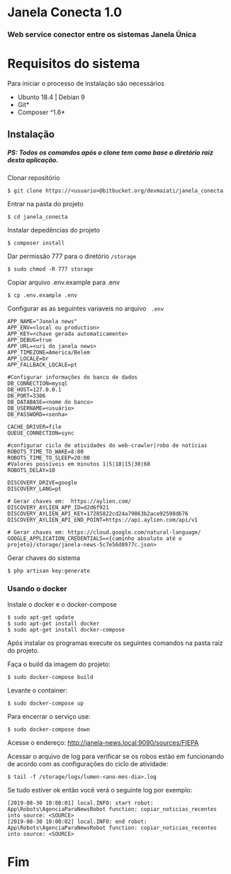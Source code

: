# Janela Conecta 1.0

### Web service conector entre os sistemas Janela Única

# Requisitos do sistema
  Para iniciar o processo de instalação são necessários
* Ubunto 18.4 | Debian 9 
* Git*
* Composer ^1.6*

## Instalação

##### PS: Todos os comandos após o clone tem como base o diretório raiz desta aplicação.

Clonar repositório

    $ git clone https://<usuario>@bitbucket.org/devmaiati/janela_conecta

Entrar na pasta do projeto 

    $ cd janela_conecta

Instalar depedências do projeto

    $ composer install

Dar permissão 777 para o diretório `/storage`

    $ sudo chmod -R 777 storage    

Copiar arquivo .env.example para .env

    $ cp .env.example .env

Configurar as as seguintes variaveis no arquivo ` .env`

    APP_NAME="Janela news"
    APP_ENV=<local ou production>
    APP_KEY=<chave gerada automaticamente>
    APP_DEBUG=true
    APP_URL=<uri do janela news>
    APP_TIMEZONE=America/Belem
    APP_LOCALE=br
    APP_FALLBACK_LOCALE=pt

    #Configurar informações do banco de dados
    DB_CONNECTION=mysql
    DB_HOST=127.0.0.1
    DB_PORT=3306
    DB_DATABASE=<nome do banco>
    DB_USERNAME=<usuário>
    DB_PASSWORD=<senha>

    CACHE_DRIVER=file
    QUEUE_CONNECTION=sync

    #configurar ciclo de atividades do web-crawler|robo de notícias
    ROBOTS_TIME_TO_WAKE=8:00
    ROBOTS_TIME_TO_SLEEP=20:00
    #Valores possíveis em minutos 1|5|10|15|30|60
    ROBOTS_DELAY=10

    DISCOVERY_DRIVE=google
    DISCOVERY_LANG=pt

    # Gerar chaves em:  https://aylien.com/
    DISCOVERY_AYLIEN_APP_ID=d2d6f921
    DISCOVERY_AYLIEN_API_KEY=17285822cd24a79863b2ace92598d676
    DISCOVERY_AYLIEN_API_END_POINT=https://api.aylien.com/api/v1

    # Gerar chaves em: https://cloud.google.com/natural-language/
    GOOGLE_APPLICATION_CREDENTIALS=<{caminho absoluto até o projeto}/storage/janela-news-5c7e56d8977c.json>  

Gerar chaves do sistema

    $ php artisan key:generate

###  Usando o docker

Instale o docker e o docker-compose

    $ sudo apt-get update
    $ sudo apt-get install docker
    $ sudo apt-get install docker-compose
    
Após instalar os programas execute os seguintes comandos na pasta raiz do projeto.    

Faça o build da imagem do projeto:

    $ sudo docker-compose build

Levante o container:

    $ sudo docker-compose up
    
Para encerrar o serviço use:   

    $ sudo docker-compose down
    
Acesse o endereço: http://janela-news.local:9090/sources/FIEPA   

Acessar o arquivo de log para verificar se os robos estão em funcionando de acordo com as configurações do ciclo de atividade:

    $ tail -f /storage/logs/lumen-<ano-mes-dia>.log 

Se tudo estiver ok então você verá o seguinte log por exemplo:

    [2019-08-30 10:00:01] local.INFO: start robot: App\Robots\AgenciaParaNewsRobot function: copiar_noticias_recentes into source: <SOURCE>  
    [2019-08-30 10:00:02] local.INFO: end robot: App\Robots\AgenciaParaNewsRobot function: copiar_noticias_recentes into source: <SOURCE>      
    
# Fim
